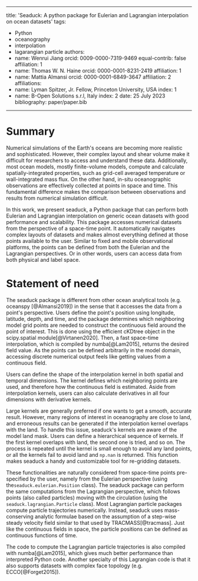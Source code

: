 ______________________________________________________________________

title: 'Seaduck: A python package for Eulerian and Lagrangian interpolation on ocean datasets'
tags:

- Python
- oceanography
- interpolation
- lagarangian particle
  authors:
- name: Wenrui Jiang
  orcid: 0009-0000-7319-9469
  equal-contrib: false
  affiliation: 1
- name: Thomas W. N. Haine
  orcid: 0000-0001-8231-2419
  affiliation: 1
- name: Mattia Almansi
  orcid: 0000-0001-6849-3647
  affiliation: 2
  affiliations:
- name: Lyman Spitzer, Jr. Fellow, Princeton University, USA
  index: 1
- name: B-Open Solutions s.r.l, Italy
  index: 2
  date: 25 July 2023
  bibliography: paper/paper.bib

______________________________________________________________________

# Summary

Numerical simulations of the Earth's oceans are becoming more realistic and sophisticated. However, their complex layout and shear volume make it difficult for researchers to access and understand these data. Additionally, most ocean models,  mostly finite-volume models, compute and calculate spatially-integrated properties, such as grid-cell averaged temperature or wall-integrated mass flux. On the other hand, in-situ oceanographic observations are effectively collected at points in space and time. This fundamental difference makes the comparison between observations and results from numerical simulation difficult.

In this work, we present seaduck, a Python package that can perform both Eulerian and Lagrangian interpolation on generic ocean datasets with good performance and scalability. This package accesses numerical datasets from the perspective of a space-time point. It automatically navigates complex layouts of datasets and makes almost everything defined at those points available to the user. Similar to fixed and mobile observational platforms, the points can be defined from both the Eulerian and the Lagrangian perspectives. Or in other words, users can  access data from both physical and label space.

# Statement of need

The seaduck package is different from other ocean analytical tools (e.g. oceanspy \[@Almansi2019\]) in the sense that it accesses the data from a point's perspective. Users define the point's position using longitude, latitude, depth, and time, and the package determines which neighboring model grid points are needed to construct the continuous field around the point of interest. This is done using the efficient cKDtree object in the scipy.spatial module\[@Virtanen2020\]. Then, a fast space-time interpolation, which is compiled by numba\[@Lam2015\], returns the desired field value. As the points can be defined arbitrarily in the model domain, accessing discrete numerical output feels like getting values from a continuous field.

Users can define the shape of the interpolation kernel in both spatial and temporal dimensions. The kernel defines which neighboring points are used, and therefore how the continuous field is estimated. Aside from interpolation kernels, users can also calculate derivatives in all four dimensions with derivative kernels.

Large kernels are generally preferred if one wants to get a smooth, accurate result. However, many regions of interest in oceanography are close to land, and erroneous results can be generated if the interpolation kernel overlaps with the land. To handle this issue, seaduck's kernels are aware of the model land mask. Users can define a hierarchical sequence of kernels. If the first kernel overlaps with land, the second one is tried, and so on. The process is repeated until the kernel is small enough to avoid any land points, or all the kernels fail to avoid land and `np.nan` is returned. This function makes seaduck a handy and customizable tool for re-gridding datasets.

These functionalities are naturally considered from space-time points pre-specified by the user, namely from the Eulerian perspective (using the`seaduck.eulerian.Position` class).
The seaduck package can perform the same computations from the Lagrangian perspective, which follows points (also called particles) moving with the circulation (using the `seaduck.lagrangian.Particle` class).
Most Lagrangian particle packages compute particle trajectories numerically.
Instead, seaduck uses mass-conserving analytic formulae based on the assumption of a step-wise steady velocity field similar to that used by TRACMASS\[@tracmass\]. Just like the continuous fields in space, the particle positions can be defined as continuous functions of time.

The code to compute the Lagrangian particle trajectories is also compiled with numba\[@Lam2015\], which gives much better performance than interpreted Python code. Another specialty of this Lagrangian code is that it also supports datasets with complex face topology (e.g. ECCO\[@Forget2015\]).
